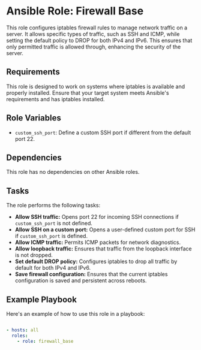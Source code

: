 # Ansible Role: Firewall Base

This role configures iptables firewall rules to manage network traffic on a server. It allows specific types of traffic, such as SSH and ICMP, while setting the default policy to DROP for both IPv4 and IPv6. This ensures that only permitted traffic is allowed through, enhancing the security of the server.

## Requirements

This role is designed to work on systems where iptables is available and properly installed. Ensure that your target system meets Ansible's requirements and has iptables installed.

## Role Variables

- `custom_ssh_port`: Define a custom SSH port if different from the default port 22.

## Dependencies

This role has no dependencies on other Ansible roles.

## Tasks

The role performs the following tasks:

- **Allow SSH traffic:** Opens port 22 for incoming SSH connections if `custom_ssh_port` is not defined.
- **Allow SSH on a custom port:** Opens a user-defined custom port for SSH if `custom_ssh_port` is defined.
- **Allow ICMP traffic:** Permits ICMP packets for network diagnostics.
- **Allow loopback traffic:** Ensures that traffic from the loopback interface is not dropped.
- **Set default DROP policy:** Configures iptables to drop all traffic by default for both IPv4 and IPv6.
- **Save firewall configuration:** Ensures that the current iptables configuration is saved and persistent across reboots.

## Example Playbook

Here's an example of how to use this role in a playbook:

```yaml

- hosts: all
  roles:
    - role: firewall_base

```
